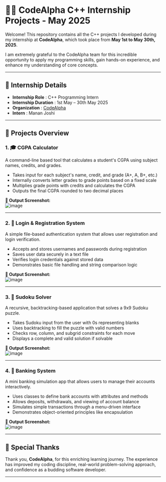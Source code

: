 # 👨‍💻 CodeAlpha C++ Internship Projects - May 2025

Welcome! This repository contains all the C++ projects I developed during my internship at **CodeAlpha**, which took place from **May 1st to May 30th, 2025**.

I am extremely grateful to the CodeAlpha team for this incredible opportunity to apply my programming skills, gain hands-on experience, and enhance my understanding of core concepts.

---

## 📌 Internship Details
- **Internship Role** : C++ Programming Intern  
- **Internship Duration** : 1st May – 30th May 2025  
- **Organization** : [CodeAlpha](https://www.codealpha.tech/)  
- **Intern** : Manan Joshi  

---

## 📂 Projects Overview

### 1. 🎓 CGPA Calculator
A command-line based tool that calculates a student's CGPA using subject names, credits, and grades.

- Takes input for each subject's name, credit, and grade (A+, A, B+, etc.)
- Internally converts letter grades to grade points based on a fixed scale
- Multiplies grade points with credits and calculates the CGPA
- Outputs the final CGPA rounded to two decimal places

**📸 Output Screenshot:**  
![image](https://github.com/user-attachments/assets/990f1f48-57d0-4799-b8fa-62bfd9502257)

---

### 2. 🔐 Login & Registration System
A simple file-based authentication system that allows user registration and login verification.

- Accepts and stores usernames and passwords during registration
- Saves user data securely in a text file
- Verifies login credentials against stored data
- Demonstrates basic file handling and string comparison logic

**📸 Output Screenshot:**  
![image](https://github.com/user-attachments/assets/0cb75387-b2ca-44e8-b84e-6e74c93a1082)

---

### 3. 🔢 Sudoku Solver
A recursive, backtracking-based application that solves a 9x9 Sudoku puzzle.

- Takes Sudoku input from the user with 0s representing blanks
- Uses backtracking to fill the puzzle with valid numbers
- Checks row, column, and subgrid constraints for each move
- Displays a complete and valid solution if solvable

**📸 Output Screenshot:**  
![image](https://github.com/user-attachments/assets/2447639d-dd5b-4021-813c-e2c2a7ad93f9)

---

### 4. 🏦 Banking System
A mini banking simulation app that allows users to manage their accounts interactively.

- Uses classes to define bank accounts with attributes and methods
- Allows deposits, withdrawals, and viewing of account balance
- Simulates simple transactions through a menu-driven interface
- Demonstrates object-oriented principles like encapsulation

**📸 Output Screenshot:**  
![image](https://github.com/user-attachments/assets/205446d5-6233-4740-aacc-685fe2141f3d)

---

## 🙏 Special Thanks
Thank you, **CodeAlpha**, for this enriching learning journey. The experience has improved my coding discipline, real-world problem-solving approach, and confidence as a budding software developer.

---
